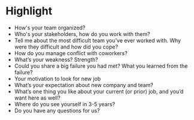 # Highlight
+ How's your team organized?
+ Who's your stakeholders, how do you work with them?
+ Tell me about the most difficult team you’ve ever worked with. Why were they difficult and how did you cope?
+ How do you manage conflict with coworkers?
+ What’s your weakness? Strength?
+ Could you share a big failure you had met? What you learned from the failure?
+ Your motivation to look for new job
+ What’s your expectation about new company and team?
+ What’s one thing you like about your current (or prior) job, and you’d want here as well?
+ Where do you see yourself in 3-5 years?
+ Do you have any questions for us?	




